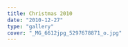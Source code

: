 ```yaml
---
title: Christmas 2010
date: "2010-12-27"
type: "gallery"
cover: "_MG_6612jpg_5297678871_o.jpg"
---
```

